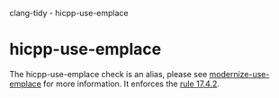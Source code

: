 clang-tidy - hicpp-use-emplace

</div>

<div class="meta" http-equiv=refresh="5;URL=modernize-use-emplace.html">

</div>

# hicpp-use-emplace

The <span class="title-ref">hicpp-use-emplace</span> check is an alias,
please see [modernize-use-emplace](https://clang.llvm.org/extra/clang-tidy/checks/modernize-use-emplace.html) for more
information. It enforces the [rule
17.4.2](http://www.codingstandard.com/rule/17-4-2-use-api-calls-that-construct-objects-in-place/).

